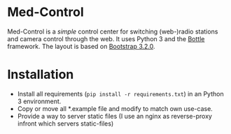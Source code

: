 Med-Control
===========

Med-Control is a *simple* control center for switching (web-)radio stations and camera control through the web.
It uses Python 3 and the [Bottle](http://bottlepy.org/docs/dev/index.html) framework. The layout is based on [Bootstrap 3.2.0](http://getbootstrap.com/getting-started/#download).

Installation
============
* Install all requirements (`pip install -r requirements.txt`) in an Python 3 environment.
* Copy or move all *.example file and modify to match own use-case.
* Provide a way to server static files (I use an nginx as reverse-proxy infront which servers static-files)
